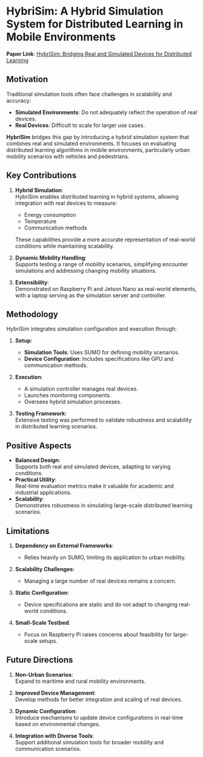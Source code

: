 # HybriSim: A Hybrid Simulation System for Distributed Learning in Mobile Environments

**Paper Link**: [HybriSim: Bridging Real and Simulated Devices for Distributed Learning](https://dl.acm.org/doi/10.1145/3625687.3628379)  

## Motivation
Traditional simulation tools often face challenges in scalability and accuracy:  
- **Simulated Environments**: Do not adequately reflect the operation of real devices.  
- **Real Devices**: Difficult to scale for larger use cases.  

**HybriSim** bridges this gap by introducing a hybrid simulation system that combines real and simulated environments. It focuses on evaluating distributed learning algorithms in mobile environments, particularly urban mobility scenarios with vehicles and pedestrians.


## Key Contributions
1. **Hybrid Simulation**:  
   HybriSim enables distributed learning in hybrid systems, allowing integration with real devices to measure:  
   - Energy consumption  
   - Temperature  
   - Communication methods  

   These capabilities provide a more accurate representation of real-world conditions while maintaining scalability.

2. **Dynamic Mobility Handling**:  
   Supports testing a range of mobility scenarios, simplifying encounter simulations and addressing changing mobility situations.

3. **Extensibility**:  
   Demonstrated on Raspberry Pi and Jetson Nano as real-world elements, with a laptop serving as the simulation server and controller.



## Methodology
HybriSim integrates simulation configuration and execution through:  
1. **Setup**:  
   - **Simulation Tools**: Uses SUMO for defining mobility scenarios.  
   - **Device Configuration**: Includes specifications like GPU and communication methods.  

2. **Execution**:  
   - A simulation controller manages real devices.  
   - Launches monitoring components.  
   - Oversees hybrid simulation processes.  

3. **Testing Framework**:  
   Extensive testing was performed to validate robustness and scalability in distributed learning scenarios.



## Positive Aspects
- **Balanced Design**:  
  Supports both real and simulated devices, adapting to varying conditions.  
- **Practical Utility**:  
  Real-time evaluation metrics make it valuable for academic and industrial applications.  
- **Scalability**:  
  Demonstrates robustness in simulating large-scale distributed learning scenarios.  



## Limitations
1. **Dependency on External Frameworks**:  
   - Relies heavily on SUMO, limiting its application to urban mobility.  

2. **Scalability Challenges**:  
   - Managing a large number of real devices remains a concern.  

3. **Static Configuration**:  
   - Device specifications are static and do not adapt to changing real-world conditions.  

4. **Small-Scale Testbed**:  
   - Focus on Raspberry Pi raises concerns about feasibility for large-scale setups.



## Future Directions
1. **Non-Urban Scenarios**:  
   Expand to maritime and rural mobility environments.  

2. **Improved Device Management**:  
   Develop methods for better integration and scaling of real devices.  

3. **Dynamic Configuration**:  
   Introduce mechanisms to update device configurations in real-time based on environmental changes.  

4. **Integration with Diverse Tools**:  
   Support additional simulation tools for broader mobility and communication scenarios.
